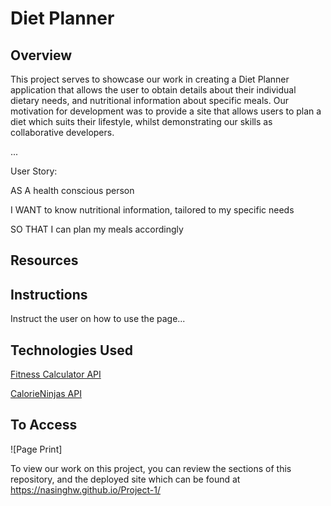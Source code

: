 # Diet Planner

## Overview

This project serves to showcase our work in creating a Diet Planner application that allows the user to obtain details about their individual dietary needs, and nutritional information about specific meals. Our motivation for development was to provide a site that allows users to plan a diet which suits their lifestyle, whilst demonstrating our skills as collaborative developers.

...

User Story:

AS A health conscious person

I WANT to know nutritional information, tailored to my specific needs

SO THAT I can plan my meals accordingly

## Resources



## Instructions

Instruct the user on how to use the page...

## Technologies Used

[Fitness Calculator API](https://rapidapi.com/malaaddincelik/api/fitness-calculator)

[CalorieNinjas API](https://calorieninjas.com/api)

## To Access

![Page Print]

To view our work on this project, you can review the sections of this repository, and the deployed site which can be found at https://nasinghw.github.io/Project-1/ 
